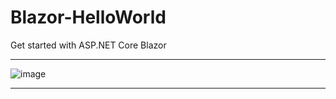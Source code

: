 # Blazor-HelloWorld
Get started with ASP.NET Core Blazor
***
![image](https://user-images.githubusercontent.com/19554935/69486998-b2d0eb80-0e20-11ea-9048-31a8a61dab44.png)
***
